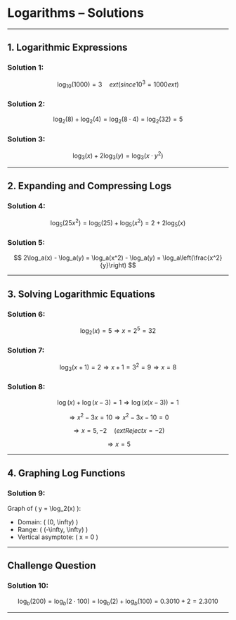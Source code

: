 
# Logarithms – Solutions

---

## **1. Logarithmic Expressions**

### Solution 1:

$$
\log_{10}(1000) = 3 \quad 	ext{(since } 10^3 = 1000	ext{)}
$$

### Solution 2:

$$
\log_2(8) + \log_2(4) = \log_2(8 \cdot 4) = \log_2(32) = 5
$$

### Solution 3:

$$
\log_3(x) + 2\log_3(y) = \log_3(x \cdot y^2)
$$

---

## **2. Expanding and Compressing Logs**

### Solution 4:

$$
\log_5(25x^2) = \log_5(25) + \log_5(x^2) = 2 + 2\log_5(x)
$$

### Solution 5:

$$
2\log_a(x) - \log_a(y) = \log_a(x^2) - \log_a(y) = \log_a\left(\frac{x^2}{y}\right)
$$

---

## **3. Solving Logarithmic Equations**

### Solution 6:

$$
\log_2(x) = 5 \Rightarrow x = 2^5 = 32
$$

### Solution 7:

$$
\log_3(x + 1) = 2 \Rightarrow x + 1 = 3^2 = 9 \Rightarrow x = 8
$$

### Solution 8:

$$
\log(x) + \log(x - 3) = 1 \Rightarrow \log(x(x - 3)) = 1
$$

$$
\Rightarrow x^2 - 3x = 10 \Rightarrow x^2 - 3x - 10 = 0
$$

$$
\Rightarrow x = 5, -2 \quad (	ext{Reject } x = -2)
$$

$$
\Rightarrow x = 5
$$

---

## **4. Graphing Log Functions**

### Solution 9:
Graph of \( y = \log_2(x) \):
- Domain: \( (0, \infty) \)
- Range: \( (-\infty, \infty) \)
- Vertical asymptote: \( x = 0 \)

---

## Challenge Question

### Solution 10:

$$
\log_b(200) = \log_b(2 \cdot 100) = \log_b(2) + \log_b(100)
= 0.3010 + 2 = 2.3010
$$

---
